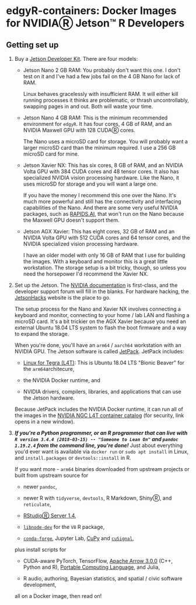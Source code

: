 # edgyR-containers: Docker Images for NVIDIAⓇ Jetson™ R Developers

## Getting set up

1.  Buy a [Jetson Developer
    Kit](https://developer.nvidia.com/embedded/jetson-developer-kits "NVIDIA Jetson Developer Kits").
    There are four models:

    -   Jetson Nano 2 GB RAM: You probably don't want this one. I don't
        test on it and I've had a few jobs fail on the 4 GB Nano for
        lack of RAM.

        Linux behaves gracelessly with insufficient RAM. It will either
        kill running processes it thinks are problematic, or thrash
        uncontrollably, swapping pages in and out. Both will waste your
        time.

    -   Jetson Nano 4 GB RAM: This is the minimum recommended
        environment for `edgyR`. It has four cores, 4 GB of RAM, and an
        NVIDIA Maxwell GPU with 128 CUDAⓇ cores.

        The Nano uses a microSD card for storage. You will probably want
        a larger microSD card than the minimum required. I use a 256 GB
        microSD card for mine.

    -   Jetson Xavier NX: This has six cores, 8 GB of RAM, and an NVIDIA
        Volta GPU with 384 CUDA cores and 48 tensor cores. It also has
        specialized NVIDIA vision processing hardware. Like the Nano, it
        uses microSD for storage and you will want a large one.

        If you have the money I recommend this one over the Nano. It's
        much more powerful and still has the connectivity and
        interfacing capabilities of the Nano. And there are some very
        useful NVIDIA packages, such as
        [RAPIDS.AI](https://rapids.ai/ "RAPIDS.AI"), that won't run on
        the Nano because the Maxwell GPU doesn't support them.

    -   Jetson AGX Xavier: This has eight cores, 32 GB of RAM and an
        NVIDIA Volta GPU with 512 CUDA cores and 64 tensor cores, and
        the NVIDIA specialized vision processing hardware.

        I have an older model with only 16 GB of RAM that I use for
        building the images. With a keyboard and monitor this is a great
        little workstation. The storage setup is a bit tricky, though,
        so unless you need the horsepower I'd recommend the Xavier NX.

2.  Set up the Jetson. The [NVIDIA
    documentation](https://developer.nvidia.com/embedded/learn/getting-started-jetson "NVIDIA Jetson getting started")
    is first-class, and the developer support forum will fill in the
    blanks. For hardware hacking, the
    [JetsonHacks](https://www.jetsonhacks.com/ "JetsonHacks website")
    website is the place to go.

    The setup process for the Nano and Xavier NX involves connecting a
    keyboard and monitor, connecting to your home / lab LAN and flashing
    a microSD card. It's a bit trickier on the AGX Xavier because you
    need an external Ubuntu 18.04 LTS system to flash the boot firmware
    and a way to expand the storage.

    When you're done, you'll have an `arm64` / `aarch64` workstation
    with an NVIDIA GPU. The Jetson software is called
    [JetPack](https://developer.nvidia.com/embedded/jetpack "JetPack SDK").
    JetPack includes:

    -   [Linux for Tegra
        (L4T)](https://developer.nvidia.com/embedded/linux-tegra "L4T website"):
        This is Ubuntu 18.04 LTS "Bionic Beaver" for the
        `arm64`architecure,

    -   the NVIDIA Docker runtime, and

    -   NVIDIA drivers, compilers, libraries, and applications that can
        use the Jetson hardware.

    Because JetPack includes the NVIDIA Docker runtime, it can run all
    of the images in the [NVIDIA NGC L4T container
    catalog](https://ngc.nvidia.com/catalog/containers?orderBy=scoreDESC&pageNumber=0&query=L4T&quickFilter=containers&filters= "NVIDIA NGC container catalog")
    (for security, link opens in a new window).

3.  ***If you're a Python programmer, or an R programmer that can live
    with `R version 3.4.4 (2018-03-15) -- "Someone to Lean On"` and
    `pandoc 1.19.2.4` from the command line, you're done!*** Just about
    everything you'd ever want is available via `docker run` or
    `sudo apt install` in Linux, and `install.packages` or
    `devtools::install` in R.

    If you want more - `arm64` binaries downloaded from upstream
    projects or built from upstream source for

    -   newer `pandoc`,

    -   newer R with `tidyverse`, `devtools`, R Markdown, ShinyⓇ, and
        `reticulate`,

    -   [RStudioⓇ Server
        1.4](https://rstudio.com/products/rstudio/download-server/other-platforms/ "Download RStudio Server for other platforms"),

    -   [`libnode-dev`](https://launchpad.net/~cran/+archive/ubuntu/v8 "v8 (libnode) PPA")
        for the `V8` R package,

    -   [`conda-forge`](https://github.com/conda-forge/miniforge "conda-forge/miniforge GitHub repository"),
        Jupyter Lab, [CuPy](https://cupy.dev/ "CuPy website") and
        [`cuSignal`](https://github.com/rapidsai/cusignal "cusignal GitHub repository"),

    plus install scripts for

    -   CUDA-aware PyTorch, TensorFlow, [Apache Arrow
        3.0.0](https://arrow.apache.org/docs/ "Apache Arrow documentation")
        (C++, Python and R), [Portable Computing
        Language](http://portablecl.org/docs/html/ "Portable Computing Language documentation"),
        and Julia,

    -   R audio, authoring, Bayesian statistics, and spatial / civic
        software development,

    all on a Docker image, then read on!
